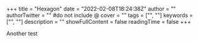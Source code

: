 +++
title = "Hexagon"
date = "2022-02-08T18:24:38Z"
author = ""
authorTwitter = "" #do not include @
cover = ""
tags = ["", ""]
keywords = ["", ""]
description = ""
showFullContent = false
readingTime = false
+++

Another test